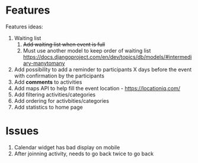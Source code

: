 # Features
Features ideas:
1. Waiting list
   1. ~~Add waiting list when event is full~~
   2. Must use another model to keep order of waiting list https://docs.djangoproject.com/en/dev/topics/db/models/#intermediary-manytomany 
2. Add possibility to add a reminder to participants X days before the event with confirmation by the participants
3. Add **comments** to activities
4. Add maps API to help fill the event location - https://locationiq.com/
5. Add filtering activities/categories
6. Add ordering for activbities/categories
7. Add statistics to home page

# Issues
1. Calendar widget has bad display on mobile
2. After joinning activity, needs to go back twice to go back
